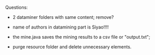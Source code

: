 Questions:
- 2 dataminer folders with same content; remove?
- name of authors in datamining part is Siyao!!!! 
- the mine.java saves the mining results to a csv file or "output.txt";

- purge resource folder and delete unnecessary elements.
